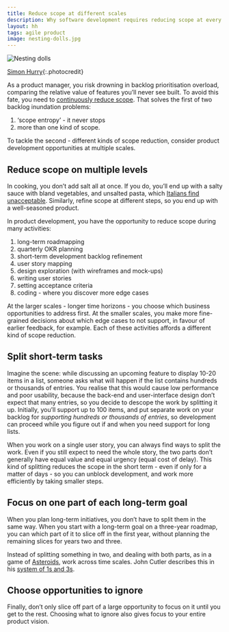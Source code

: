 ```yaml
---
title: Reduce scope at different scales
description: Why software development requires reducing scope at every step
layout: hh
tags: agile product
image: nesting-dolls.jpg
---
```


![Nesting dolls](nesting-dolls.jpg)

[Simon Hurry](https://unsplash.com/photos/QtiZpH_N2sA){:.photocredit}

As a product manager, you risk drowning in backlog prioritisation overload,
comparing the relative value of features you’ll never see built.
To avoid this fate, you need to [continuously reduce scope](reduce-scope).
That solves the first of two backlog inundation problems:

1. ‘scope entropy’ - it never stops
2. more than one kind of scope.

To tackle the second - different kinds of scope reduction, 
consider product development opportunities at multiple scales.

## Reduce scope on multiple levels

In cooking, you don’t add salt all at once.
If you do, you’ll end up with a salty sauce with bland vegetables, and unsalted pasta, which
[Italians find unacceptable](https://yougov.co.uk/topics/international/articles-reports/2022/02/03/italian-food-crimes).
Similarly, refine scope at different steps, so you end up with a well-seasoned product.

In product development, you have the opportunity to reduce scope during many activities:

1. long-term roadmapping
2. quarterly OKR planning
3. short-term development backlog refinement
4. user story mapping
5. design exploration (with wireframes and mock-ups)
6. writing user stories
7. setting acceptance criteria
8. coding - where you discover more edge cases

At the larger scales - longer time horizons - you choose which business opportunities to address first.
At the smaller scales, you make more fine-grained decisions about which edge cases to not support, in favour of earlier feedback, for example.
Each of these activities affords a different kind of scope reduction.

## Split short-term tasks

Imagine the scene: while discussing an upcoming feature to display 10-20 items in a list, someone asks what will happen if the list contains hundreds or thousands of entries.
You realise that this would cause low performance and poor usability, because the back-end and user-interface design don’t expect that many entries, so you decide to descope the work by splitting it up.
Initially, you’ll support up to 100 items, and put separate work on your backlog for _supporting hundreds or thousands of entries_, so development can proceed while you figure out if and when you need support for long lists.

When you work on a single user story, you can always find ways to split the work.
Even if you still expect to need the whole story, the two parts don’t generally have equal value and equal urgency (equal cost of delay).
This kind of splitting reduces the scope in the short term - even if only for a matter of days - so you can unblock development, and work more efficiently by taking smaller steps.

## Focus on one part of each long-term goal

When you plan long-term initiatives, you don’t have to split them in the same way.
When you start with a long-term goal on a three-year roadmap,
you can which part of it to slice off in the first year, without planning the remaining slices for years two and three.

Instead of splitting something in two, and dealing with both parts, as in a game of
[Asteroids](https://en.wikipedia.org/wiki/Asteroids_(video_game)),
work across time scales.
John Cutler describes this in his
[system of 1s and 3s](https://johnpcutler.github.io/tbm2020/#tbm-14-53-1s-and-3s).

## Choose opportunities to ignore

Finally, don’t only slice off part of a large opportunity to focus on it until you get to the rest.
Choosing what to ignore also gives focus to your entire product vision.
